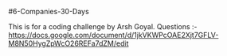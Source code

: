 #6-Companies-30-Days

This is for a coding challenge by Arsh Goyal. 
Questions :- https://docs.google.com/document/d/1jkVKWPcOAE2Xjt7GFLV-M8N50HygZpWcO26REFa7dZM/edit
